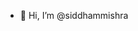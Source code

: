 - 👋 Hi, I’m @siddhammishra


<!---
siddhammishra/siddhammishra is a ✨ special ✨ repository because its `README.md` (this file) appears on your GitHub profile.
You can click the Preview link to take a look at your changes.
--->
